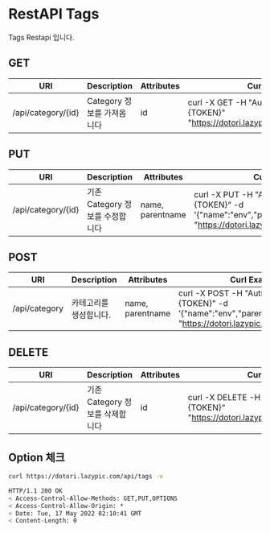 # RestAPI Tags

Tags Restapi 입니다.

## GET

| URI | Description | Attributes | Curl Example |
| --- | --- | --- | --- |
| /api/category/{id} | Category 정보를 가져옵니다 | id | curl -X GET -H "Authorization: Basic {TOKEN}" "https://dotori.lazypic.com/api/category/{id}"

## PUT

| URI | Description | Attributes | Curl Example |
| --- | --- | --- | --- |
| /api/category/{id} | 기존 Category 정보를 수정합니다 | name, parentname |curl -X PUT -H "Authorization: Basic {TOKEN}“ -d '{"name":"env","parentname":""}' "https://dotori.lazypic.com/api/category/{id}"

## POST

| URI | Description | Attributes | Curl Example |
| --- | --- | --- | --- |
| /api/category | 카테고리를 생성합니다. | name, parentname | curl -X POST -H "Authorization: Basic {TOKEN}" -d '{"name":"env","parentname":""}' "https://dotori.lazypic.com/api/category"

## DELETE

| URI | Description | Attributes | Curl Example |
| --- | --- | --- | --- |
| /api/category/{id} | 기존 Category 정보를 삭제합니다 | id |curl -X DELETE -H "Authorization: Basic {TOKEN}“ "https://dotori.lazypic.com/api/category/{id}"

## Option 체크

```bash
curl https://dotori.lazypic.com/api/tags -v
```

```bash
HTTP/1.1 200 OK
< Access-Control-Allow-Methods: GET,PUT,OPTIONS
< Access-Control-Allow-Origin: *
< Date: Tue, 17 May 2022 02:10:41 GMT
< Content-Length: 0
```
